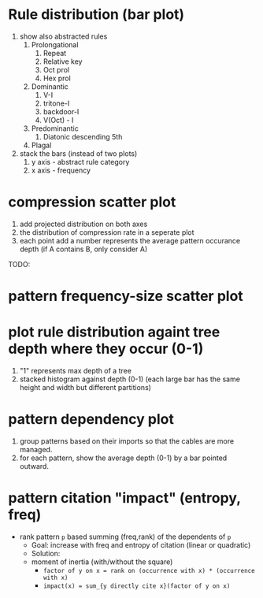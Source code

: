 # Rule distribution (bar plot)

   1. show also abstracted rules
      1. Prolongational
         1. Repeat
         2. Relative key
         3. Oct prol
         4. Hex prol
      2. Dominantic
         1. V-I
         2. tritone-I
         3. backdoor-I
         4. V(Oct) - I
      3. Predominantic
         1. Diatonic descending 5th
      4. Plagal
   2. stack the bars (instead of two plots)
      1. y axis - abstract rule category
      2. x axis - frequency

# compression scatter plot 
1. add projected distribution on both axes
2. the distribution of compression rate in a seperate plot
3. each point add a number represents the average pattern occurance depth (if A contains B, only consider A)

TODO: 
# pattern frequency-size scatter plot


# plot rule distribution againt tree depth where they occur (0-1) 
1. "1" represents max depth of a tree
2. stacked histogram against depth (0-1) (each large bar has the same height and width but different partitions)

# pattern dependency plot 
1. group patterns based on their imports so that the cables are more managed.
2. for each pattern, show the average depth (0-1) by a bar pointed outward.

# pattern citation "impact" (entropy, freq)
- rank pattern `p` based summing (freq,rank) of the dependents of `p` 
    - Goal: increase with freq and entropy of citation (linear or quadratic)
    - Solution: 
    - moment of inertia (with/without the square) 
      - `factor of y on x = rank on (occurrence with x) * (occurrence with x)`
      - `impact(x) = sum_{y directly cite x}(factor of y on x)`